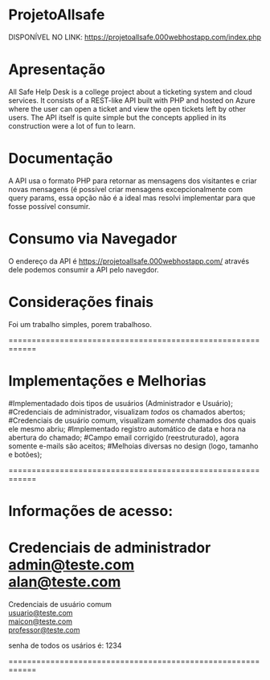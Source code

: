 # ProjetoAllsafe

DISPONÍVEL NO LINK: https://projetoallsafe.000webhostapp.com/index.php

# Apresentação

All Safe Help Desk is a college project about a ticketing system and cloud services. It consists of a REST-like API built with PHP and hosted on Azure where the user can open a ticket and view the open tickets left by other users. The API itself is quite simple but the concepts applied in its construction were a lot of fun to learn.


# Documentação

A API usa o formato PHP para retornar as mensagens dos visitantes e criar novas mensagens (é possível criar mensagens excepcionalmente com query params, essa opção não é a ideal mas resolvi implementar para que fosse possível consumir.

# Consumo via Navegador

O endereço da API é https://projetoallsafe.000webhostapp.com/ através dele podemos consumir a API pelo navegdor.
# Considerações finais

Foi um trabalho simples,  porem  trabalhoso.

============================================================
 # Implementações e Melhorias

#Implementadado dois tipos de usuários (Administrador e Usuário);
#Credenciais de administrador, visualizam *todos* os chamados abertos;
#Credenciais de usuário comum, visualizam *somente* chamados dos quais ele mesmo abriu;
#Implementado registro automático de data e hora na abertura do chamado;
#Campo email corrigido (reestruturado), agora somente e-mails são aceitos;
#Melhoias diversas no design (logo, tamanho e botões);

============================================================
# Informações de acesso:

Credenciais de administrador<br/>
admin@teste.com<br/>
alan@teste.com<br/>
================================================================
Credenciais de usuário comum<br/>
usuario@teste.com<br/>
maicon@teste.com<br/>
professor@teste.com<br/>

senha de todos os usários é: 1234<br/>

============================================================
